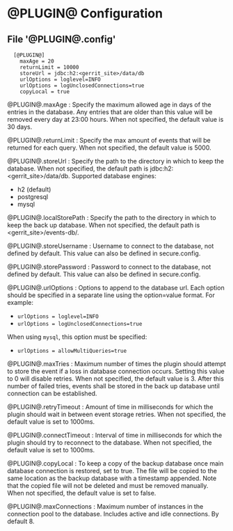 @PLUGIN@ Configuration
===================

File '@PLUGIN@.config'
--------------------

```
  [@PLUGIN@]
    maxAge = 20
    returnLimit = 10000
    storeUrl = jdbc:h2:<gerrit_site>/data/db
    urlOptions = loglevel=INFO
    urlOptions = logUnclosedConnections=true
    copyLocal = true
```

@PLUGIN@.maxAge
:    Specify the maximum allowed age in days of the entries in the database.
     Any entries that are older than this value will be removed every day at
     23:00 hours. When not specified, the default value is 30 days.

@PLUGIN@.returnLimit
:    Specify the max amount of events that will be returned for each query.
     When not specified, the default value is 5000.

@PLUGIN@.storeUrl
:    Specify the path to the directory in which to keep the database. When not
     specified, the default path is jdbc:h2:\<gerrit_site>/data/db.
     Supported database engines:
* h2 (default)
* postgresql
* mysql

@PLUGIN@.localStorePath
:    Specify the path to the directory in which to keep the back up database.
     When not specified, the default path is \<gerrit_site>/events-db/.

@PLUGIN@.storeUsername
:    Username to connect to the database, not defined by default. This value can
     also be defined in secure.config.

@PLUGIN@.storePassword
:    Password to connect to the database, not defined by default. This value can
     also be defined in secure.config.

@PLUGIN@.urlOptions
:    Options to append to the database url. Each option should be specified in a
     separate line using the option=value format. For example:
* `urlOptions = loglevel=INFO`
* `urlOptions = logUnclosedConnections=true`

When using `mysql`, this option must be specified:

* `urlOptions = allowMultiQueries=true`

@PLUGIN@.maxTries
:    Maximum number of times the plugin should attempt to store the event if a
     loss in database connection occurs. Setting this value to 0 will disable
     retries. When not specified, the default value is 3. After this number of
     failed tries, events shall be stored in the back up database until connection
     can be established.

@PLUGIN@.retryTimeout
:    Amount of time in milliseconds for which the plugin should wait in between
     event storage retries. When not specified, the default value is set to 1000ms.

@PLUGIN@.connectTimeout
:    Interval of time in milliseconds for which the plugin should try to reconnect
     to the database. When not specified, the default value is set to 1000ms.

@PLUGIN@.copyLocal
:    To keep a copy of the backup database once main database connection is
     restored, set to true. The file will be copied to the same location as the
     backup database with a timestamp appended. Note that the copied file will
     not be deleted and must be removed manually. When not specified, the default
     value is set to false.

@PLUGIN@.maxConnections
:    Maximum number of instances in the connection pool to the database. Includes
     active and idle connections. By default 8.
